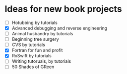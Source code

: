 #  Ideas for new book projects

- [ ] Hotubbing by tutorials
- [x] Advanced debugging and reverse engineering
- [ ] Animal husbandry by tutorials
- [ ] Beginning tree surgery
- [ ] CVS by tutorials
- [x] Fortran for fun and profit
- [x] RxSwift by tutorials
- [ ] Writing tutoruals, by tutorials
- [ ] 50 Shades of GReen
